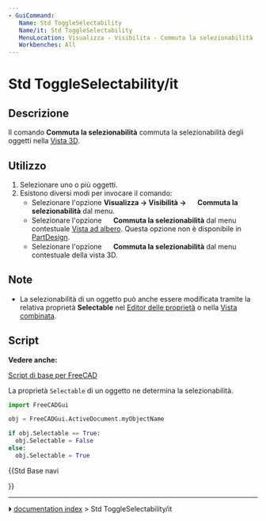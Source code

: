 ```yaml
---
- GuiCommand:
   Name: Std ToggleSelectability
   Name/it: Std ToggleSelectability
   MenuLocation: Visualizza - Visibilita - Commuta la selezionabilità
   Workbenches: All
---
```


# Std ToggleSelectability/it



## Descrizione

Il comando **Commuta la selezionabilità** commuta la selezionabilità degli oggetti nella [Vista 3D](3D_view/it.md).



## Utilizzo

1.  Selezionare uno o più oggetti.
2.  Esistono diversi modi per invocare il comando:
    -   Selezionare l\'opzione **Visualizza → Visibilità → <img src="images/Std_ToggleSelectability.svg" width=16px> Commuta la selezionabilità** dal menu.
    -   Selezionare l\'opzione **<img src="images/Std_ToggleSelectability.svg" width=16px> Commuta la selezionabilità** dal menu contestuale [Vista ad albero](Tree_view/it.md). Questa opzione non è disponibile in [PartDesign](PartDesign_Workbench/it.md).
    -   Selezionare l\'opzione **<img src="images/Std_ToggleSelectability.svg" width=16px> Commuta la selezionabilità** dal menu contestuale della vista 3D.



## Note

-   La selezionabilità di un oggetto può anche essere modificata tramite la relativa proprietà **Selectable** nel [Editor delle proprietà](Property_editor/it.md) o nella [Vista combinata](Combo_view/it.md).



## Script


**Vedere anche:**

[Script di base per FreeCAD](FreeCAD_Scripting_Basics/it.md)

La proprietà `Selectable` di un oggetto ne determina la selezionabilità.


```python
import FreeCADGui

obj = FreeCADGui.ActiveDocument.myObjectName

if obj.Selectable == True:
  obj.Selectable = False
else:
  obj.Selectable = True
```





{{Std Base navi

}}



---
⏵ [documentation index](../README.md) > Std ToggleSelectability/it
